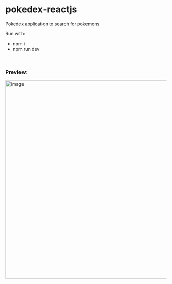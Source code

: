 # pokedex-reactjs
Pokedex application to search for pokemons

Run with:
- npm i
- npm run dev

</br>
<h3>Preview:</h3>

<img width="1366" height="619" alt="image" src="https://github.com/user-attachments/assets/5d5cbb7c-6b2e-472e-9a8f-0affce0f05d8" />
